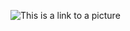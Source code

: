![This is a link to a picture](https://www.google.com/url?sa=i&url=https%3A%2F%2Fwww.thephotoargus.com%2Fbeautiful-rose-pictures%2F&psig=AOvVaw12mH-HKiRoOw3mTSHGznNe&ust=1620958449241000&source=images&cd=vfe&ved=0CAIQjRxqFwoTCJC5vPjKxfACFQAAAAAdAAAAABAD)
